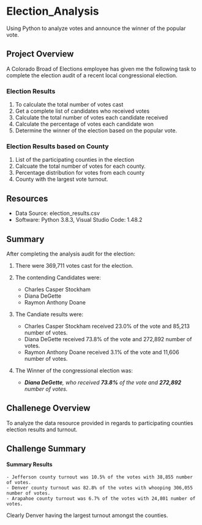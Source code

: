 # Election_Analysis
Using Python to analyze votes and announce the winner of the popular vote.

## Project Overview

A Colorado Broad of Elections employee has given me the following task to complete the election audit of a recent local congressional election.

### Election Results

1. To calculate the total number of votes cast
2. Get a complete list of candidates who received votes
3. Calculate the total number of votes each candidate received
4. Calculate the percentage of votes each candidate won
5. Determine the winner of the election based on the popular vote.

### Election Results based on County

1. List of the participating counties in the election
2. Calcuate the total number of votes for each county.
3. Percentage distribution for votes from each county
4. County with the largest vote turnout.

## Resources

- Data Source: election_results.csv
- Software: Python 3.8.3, Visual Studio Code: 1.48.2

## Summary

After completing the analysis audit for the election:

1. There were 369,711 votes cast for the election.
2. The contending Candidates were:

    - Charles Casper Stockham
    - Diana DeGette
    - Raymon Anthony Doane

3. The Candiate results were:
    
    - Charles Casper Stockham received 23.0% of the vote and 85,213 number of votes.
    - Diana DeGette received 73.8% of the vote and 272,892 number of votes.
    - Raymon Anthony Doane received 3.1% of the vote and 11,606 number of votes.

4. The Winner of the congressional election was:
    
    - ***Diana DeGette**, who received **73.8%** of the vote and **272,892** number of votes.*

## Challenege Overview

To analyze the data resource provided in regards to participating counties election results and turnout.

## Challenge Summary

#### Summary Results

    - Jefferson county turnout was 10.5% of the votes with 38,855 number of votes.
    - Denver county turnout was 82.8% of the votes with whooping 306,055 number of votes.
    - Arapahoe county turnout was 6.7% of the votes with 24,801 number of votes.

Clearly Denver having the largest turnout amongst the counties.
